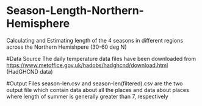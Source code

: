 # Season-Length-Northern-Hemisphere
 Calculating and Estimating length of the 4 seasons in different regions across the Northern Hemishpere (30-60 deg N)

#Data Source
The daily temperature data files have been downloaded from https://www.metoffice.gov.uk/hadobs/hadghcnd/download.html (HadGHCND data)

#Output Files
season-len.csv and season-len(filtered).csv are the two output file which contain data about all the places and data about places where length of summer is generally greater than 7, respectively

